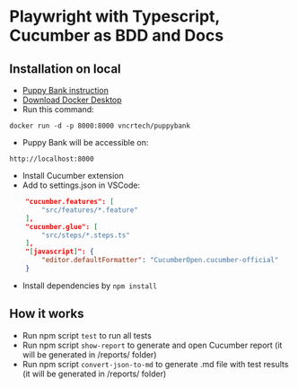 # Playwright with Typescript, Cucumber as BDD and Docs

## Installation on local  
- [Puppy Bank instruction](https://vncrtech.medium.com/practice-test-automation-using-a-local-web-application-f8310ca37637)  
- [Download Docker Desktop](https://www.docker.com/products/docker-desktop/)  
- Run this command:  
``` 
docker run -d -p 8000:8000 vncrtech/puppybank
```
- Puppy Bank will be accessible on:
```  
http://localhost:8000  
```
- Install Cucumber extension  
- Add to settings.json in VSCode:  
```json
    "cucumber.features": [
        "src/features/*.feature"
    ],
    "cucumber.glue": [
        "src/steps/*.steps.ts"
    ],
    "[javascript]": {
        "editor.defaultFormatter": "CucumberOpen.cucumber-official"
    }
```
- Install dependencies by `npm install`  
## How it works  
- Run npm script `test` to run all tests  
- Run npm script `show-report` to generate and open Cucumber report (it will be generated in /reports/ folder)  
- Run npm script `convert-json-to-md` to generate .md file with test results (it will be generated in /reports/ folder)  

